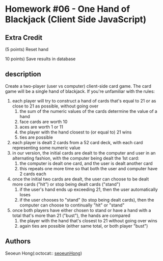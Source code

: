 # Homework #06 - One Hand of Blackjack (Client Side JavaScript)

## Extra Credit

(5 points) Reset hand

10 points) Save results in database

## description

Create a two-player (user vs computer) client-side card game. The card game will be a single hand of blackjack. If you're unfamiliar with the rules:

<ol>
    <li>each player will try to construct a hand of cards that's equal to 21 or as close to 21 as possible, without going over
        <ol>
            <li>the sum of the numeric values of the cards determine the value of a hand</li>
            <li>face cards are worth 10</li>
            <li>aces are worth 1 or 11</li>
            <li>the player with the hand closest to (or equal to) 21 wins</li>
            <li>ties are possible</li>
        </ol>
    </li>
    <li>each player is dealt 2 cards from a 52 card deck, with each card representing some numeric value</li>   
    <li>in our version, the initial cards are dealt to the computer and user in an alternating fashion, with the computer being dealt the 1st card:
        <ol>
            <li>the computer is dealt one card, and the user is dealt another card</li>
            <li>this repeats one more time so that both the user and computer have 2 cards each</li>
        </ol>
    </li>
    <li>once the initial two cards are dealt, the user can choose to be dealt more cards ("hit") or stop being dealt cards ("stand")
        <ol>
            <li>if the user's hand ends up exceeding 21, then the user automatically loses</li>
            <li>if the user chooses to "stand" (to stop being dealt cards), then the computer can choose to continually "hit" or "stand"</li>
        </ol>
    </li>
    <li>once both players have either chosen to stand or have a hand with a total that's more than 21 ("bust"), the hands are compared
        <ol>
            <li>the player with the hand that's closest to 21 without going over wins</li>
            <li>again ties are possible (either same total, or both player "bust")</li>
        </ol>
    </li>
</ol>

## Authors

Seoeun Hong(:octocat:: [seoeunHong](https://github.com/seoeunHong))
